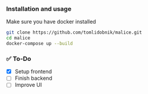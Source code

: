 ### Installation and usage

Make sure you have docker installed

```bash
git clone https://github.com/tomlidobnik/malice.git
cd malice
docker-compose up --build
```

### ✅ To-Do

-   [x] Setup frontend
-   [ ] Finish backend
-   [ ] Improve UI
